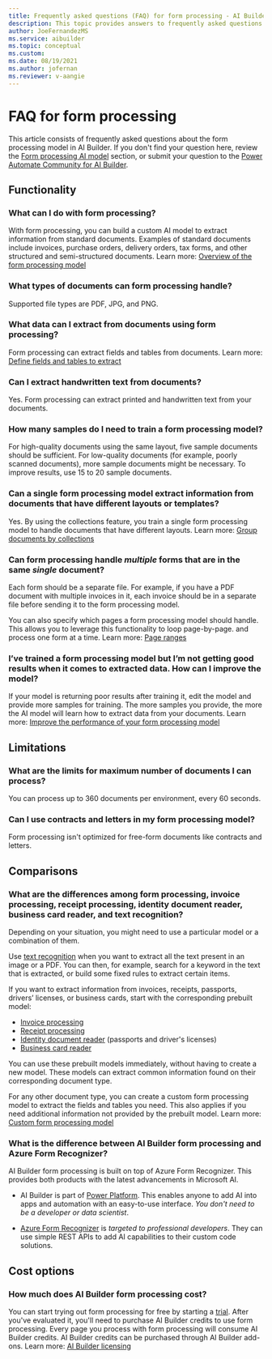 ```yaml
---
title: Frequently asked questions (FAQ) for form processing - AI Builder | Microsoft Docs
description: This topic provides answers to frequently asked questions about the form processing model in AI Builder.
author: JoeFernandezMS
ms.service: aibuilder
ms.topic: conceptual
ms.custom: 
ms.date: 08/19/2021
ms.author: jofernan
ms.reviewer: v-aangie
---
```


# FAQ for form processing

This article consists of frequently asked questions about the form processing model in AI Builder. If you don't find your question here, review the [Form processing AI model](form-processing-model-overview.md) section, or submit your question to the [Power Automate Community for AI Builder](https://powerusers.microsoft.com/t5/AI-Builder/bd-p/AIBuilder).

## Functionality

### What can I do with form processing?

With form processing, you can build a custom AI model to extract information from standard documents. Examples of standard documents include invoices, purchase orders, delivery orders, tax forms, and other structured and semi-structured documents. Learn more: [Overview of the form processing model](form-processing-model-overview.md)

### What types of documents can form processing handle?

Supported file types are PDF, JPG, and PNG.

### What data can I extract from documents using form processing?

Form processing can extract fields and tables from documents. Learn more: [Define fields and tables to extract](create-form-processing-model.md#define-fields-and-tables-to-extract)

### Can I extract handwritten text from documents?

Yes. Form processing can extract printed and handwritten text from your documents.

<!-- Can I extract tables that span across multiple pages?
Coming soon -->

### How many samples do I need to train a form processing model?

For high-quality documents using the same layout, five sample documents should be sufficient. For low-quality documents (for example, poorly scanned documents), more sample documents might be necessary. To improve results, use 15 to 20 sample documents.

### Can a single form processing model extract information from documents that have different layouts or templates?

Yes. By using the collections feature, you train a single form processing model to handle documents that have different layouts. Learn more: [Group documents by collections](create-form-processing-model.md#group-documents-by-collections)

### Can form processing handle *multiple* forms that are in the same *single* document?

Each form should be a separate file. For example, if you have a PDF document with multiple invoices in it, each invoice should be in a separate file before sending it to the form processing model.

You can also specify which pages a form processing model should handle. This allows you to leverage this functionality to loop page-by-page. and process one form at a time. Learn more: [Page ranges](form-processing-model-in-flow.md#page-range)

### I’ve trained a form processing model but I’m not getting good results when it comes to extracted data. How can I improve the model?

If your model is returning poor results after training it, edit the model and provide more samples for training. The more samples you provide, the more the AI model will learn how to extract data from your documents. Learn more: [Improve the performance of your form processing model](improve-form-processing-performance.md)


## Limitations

### What are the limits for maximum number of documents I can process?

You can process up to 360 documents per environment, every 60 seconds.

### Can I use contracts and letters in my form processing model?

Form processing isn't optimized for free-form documents like contracts and letters.

## Comparisons

### What are the differences among form processing, invoice processing, receipt processing, identity document reader, business card reader, and text recognition?

Depending on your situation, you might need to use a particular model or a combination of them.

Use [text recognition](prebuilt-text-recognition.md) when you want to extract all the text present in an image or a PDF. You can then, for example, search for a keyword in the text that is extracted, or build some fixed rules to extract certain items.
 
If you want to extract information from invoices, receipts, passports, drivers’ licenses, or business cards, start with the corresponding prebuilt model:

- [Invoice processing](prebuilt-invoice-processing.md)
- [Receipt processing](prebuilt-receipt-processing.md)
- [Identity document reader](prebuilt-id-reader.md) (passports and driver's licenses)
- [Business card reader](prebuilt-business-card.md)

You can use these prebuilt models immediately, without having to create a new model. These models can extract common information found on their corresponding document type.

For any other document type, you can create a custom form processing model to extract the fields and tables you need. This also applies if you need additional information not provided by the prebuilt model. Learn more: [Custom form processing model](form-processing-model-overview.md)

### What is the difference between AI Builder form processing and Azure Form Recognizer?

AI Builder form processing is built on top of Azure Form Recognizer. This provides both products with the latest advancements in Microsoft AI.

- AI Builder is part of [Power Platform](/power-platform/). This enables anyone to add AI into apps and automation with an easy-to-use interface. *You don't need to be a developer or data scientist*.

- [Azure Form Recognizer](/azure/applied-ai-services/form-recognizer/overview) is *targeted to professional developers*. They can use simple REST APIs to add AI capabilities to their custom code solutions.  

## Cost options

### How much does AI Builder form processing cost?

You can start trying out form processing for free by starting a [trial](administer-licensing.md). After you've evaluated it, you'll need to purchase AI Builder credits to use form processing. Every page you process with form processing will consume AI Builder credits. AI Builder credits can be purchased through AI Builder add-ons. Learn more: [AI Builder licensing](administer-licensing.md)
